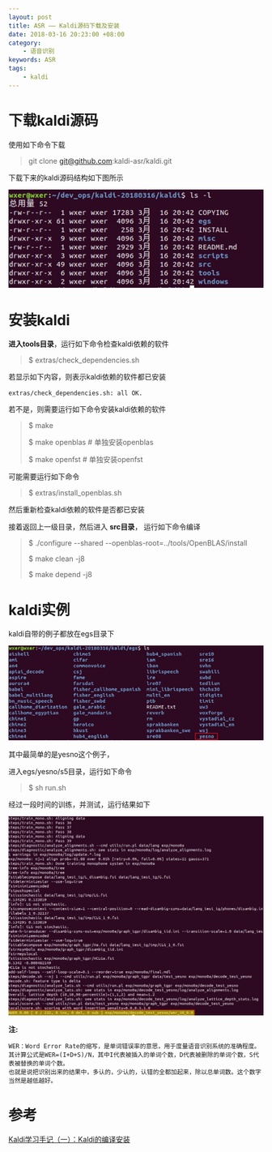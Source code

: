 ```yaml
---
layout: post
title: ASR —— Kaldi源码下载及安装
date: 2018-03-16 20:23:00 +08:00
category:
    - 语音识别
keywords: ASR
tags:
    - kaldi
---
```


# 下载kaldi源码

使用如下命令下载

> git clone git@github.com:kaldi-asr/kaldi.git

下载下来的kaldi源码结构如下图所示

![kaldi_src_directory](/images/kaldi/kaldi_src_directory.png)

# 安装kaldi

**进入tools目录**，运行如下命令检查kaldi依赖的软件

> $ extras/check_dependencies.sh

若显示如下内容，则表示kaldi依赖的软件都已安装

```
extras/check_dependencies.sh: all OK.
```

若不是，则需要运行如下命令安装kaldi依赖的软件

> $ make
>
> $ make openblas # 单独安装openblas
>
> $ make openfst # 单独安装openfst
>

可能需要运行如下命令

> $ extras/install_openblas.sh

然后重新检查kaldi依赖的软件是否都已安装

接着返回上一级目录，然后进入 **src目录**， 运行如下命令编译

> $ ./configure \-\-shared \-\-openblas-root=../tools/OpenBLAS/install
>
> $ make clean -j8
>
> $ make depend -j8
>

# kaldi实例

kaldi自带的例子都放在egs目录下

![kaldi_egs_directory](/images/kaldi/kaldi_egs_directory.png)

其中最简单的是yesno这个例子，

进入egs/yesno/s5目录，运行如下命令

> $ sh run.sh

经过一段时间的训练，并测试，运行结果如下

![kaldi_yesno_test.png](/images/kaldi/kaldi_yesno_test.png)

**注:**

```
WER：Word Error Rate的缩写，是单词错误率的意思，用于度量语音识别系统的准确程度。
其计算公式是WER=(I+D+S)/N，其中I代表被插入的单词个数，D代表被删除的单词个数，S代表被替换的单词个数。
也就是说把识别出来的结果中，多认的，少认的，认错的全都加起来，除以总单词数。这个数字当然是越低越好。
```

# 参考

[Kaldi学习手记（一）：Kaldi的编译安装](http://blog.csdn.net/by21010/article/details/49072699)
